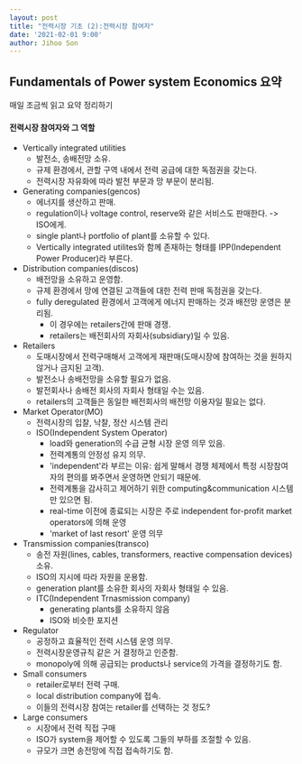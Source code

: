```yaml
---
layout: post
title: "전력시장 기초 (2):전력시장 참여자"
date: '2021-02-01 9:00'
author: Jihoo Son
---
```


## Fundamentals of Power system Economics 요약



매일 조금씩 읽고 요약 정리하기



#### 전력시장 참여자와 그 역할

* Vertically integrated utilities
  * 발전소, 송배전망 소유.
  * 규제 환경에서, 관할 구역 내에서 전력 공급에 대한 독점권을 갖는다.
  * 전력시장 자유화에 따라 발전 부문과 망 부문이 분리됨.
* Generating companies(gencos)
  * 에너지를 생산하고 판매.
  * regulation이나 voltage control, reserve와 같은 서비스도 판매한다. -> ISO에게.
  * single plant나 portfolio of plant를 소유할 수 있다.
  * Vertically integrated utilites와 함께 존재하는 형태를 IPP(Independent Power Producer)라 부른다.
* Distribution companies(discos)
  * 배전망을 소유하고 운영함.
  * 규제 환경에서 망에 연결된 고객들에 대한 전력 판매 독점권을 갖는다.
  * fully deregulated 환경에서 고객에게 에너지 판매하는 것과 배전망 운영은 분리됨.
    * 이 경우에는 retailers간에 판매 경쟁.
    * retailers는 배전회사의 자회사(subsidiary)일 수 있음.
* Retailers
  * 도매시장에서 전력구매해서 고객에게 재판매(도매시장에 참여하는 것을 원하지 않거나 금지된 고객).
  * 발전소나 송배전망을 소유할 필요가 없음.
  * 발전회사나 송배전 회사의 자회사 형태일 수는 있음.
  * retailers의 고객들은 동일한 배전회사의 배전망 이용자일 필요는 없다.
* Market Operator(MO)
  * 전력시장의 입찰, 낙찰, 정산 시스템 관리
  * ISO(Independent System Operator)
    * load와 generation의 수급 균형 시장 운영 의무 있음.
    * 전력계통의 안정성 유지 의무.
    * 'independent'라 부르는 이유: 쉽게 말해서 경쟁 체제에서 특정 시장참여자의 편의를 봐주면서 운영하면 안되기 때문에.
    * 전력계통을 감사히고 제어하기 위한 computing&communication 시스템만 있으면 됨.
    * real-time 이전에 종료되는 시장은 주로 independent for-profit market operators에 의해 운영
    * 'market of last resort' 운영 의무
* Transmission companies(transco)
  * 송전 자원(lines, cables, transformers, reactive compensation devices) 소유.
  * ISO의 지시에 따라 자원을 운용함.
  * generation plant를 소유한 회사의 자회사 형태일 수 있음.
  * ITC(Independent Trnasmission company)
    * generating plants를 소유하지 않음
    * ISO와 비슷한 포지션
* Regulator
  * 공정하고 효율적인 전력 시스템 운영 의무.
  * 전력시장운영규칙 같은 거 결정하고 인준함.
  * monopoly에 의해 공급되는 products나 service의 가격을 결정하기도 함.
* Small consumers
  * retailer로부터 전력 구매.
  * local distribution company에 접속.
  * 이들의 전력시장 참여는 retailer를 선택하는 것 정도?
* Large consumers
  * 시장에서 전력 직접 구매
  * ISO가 system을 제어할 수 있도록 그들의 부하를 조절할 수 있음.
  * 규모가 크면 송전망에 직접 접속하기도 함.